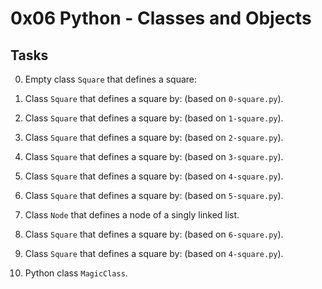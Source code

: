 # 0x06 Python - Classes and Objects

## Tasks

0. Empty class `Square` that defines a square:

1. Class `Square` that defines a square by: (based on `0-square.py`).

2. Class `Square` that defines a square by: (based on `1-square.py`).

3. Class `Square` that defines a square by: (based on `2-square.py`).

4. Class `Square` that defines a square by: (based on `3-square.py`).

5. Class `Square` that defines a square by: (based on `4-square.py`).

6. Class `Square` that defines a square by: (based on `5-square.py`).

7. Class `Node` that defines a node of a singly linked list.

8. Class `Square` that defines a square by: (based on `6-square.py`).

9. Class `Square` that defines a square by: (based on `4-square.py`).

10. Python class `MagicClass`.
